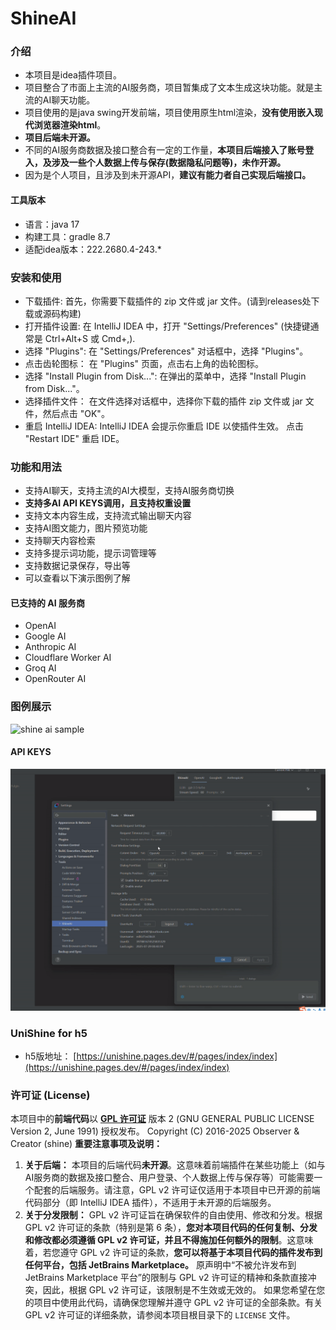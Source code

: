 # ShineAI

### 介绍
- 本项目是idea插件项目。
- 项目整合了市面上主流的AI服务商，项目暂集成了文本生成这块功能。就是主流的AI聊天功能。
- 项目使用的是java swing开发前端，项目使用原生html渲染，<strong>没有使用嵌入现代浏览器渲染html</strong>。
- <strong> 项目后端未开源。</strong>
- 不同的AI服务商数据及接口整合有一定的工作量，<strong>本项目后端接入了账号登入，及涉及一些个人数据上传与保存(数据隐私问题等)，未作开源。</strong>
- 因为是个人项目，且涉及到未开源API，<strong>建议有能力者自己实现后端接口。</strong>

#### 工具版本
- 语言：java 17
- 构建工具：gradle 8.7
- 适配idea版本：222.2680.4-243.*

### 安装和使用
+ 下载插件: 首先，你需要下载插件的 zip 文件或 jar 文件。(请到releases处下载或源码构建)
+ 打开插件设置: 在 IntelliJ IDEA 中，打开 "Settings/Preferences" (快捷键通常是 Ctrl+Alt+S 或 Cmd+,).
+ 选择 "Plugins": 在 "Settings/Preferences" 对话框中，选择 "Plugins"。
+ 点击齿轮图标： 在 "Plugins" 页面，点击右上角的齿轮图标。
+ 选择 "Install Plugin from Disk...": 在弹出的菜单中，选择 "Install Plugin from Disk..."。
+ 选择插件文件： 在文件选择对话框中，选择你下载的插件 zip 文件或 jar 文件，然后点击 "OK"。
+ 重启 IntelliJ IDEA: IntelliJ IDEA 会提示你重启 IDE 以使插件生效。 点击 "Restart IDE" 重启 IDE。

### 功能和用法
+ 支持AI聊天，支持主流的AI大模型，支持AI服务商切换
+ <strong> 支持多AI API KEYS调用，且支持权重设置</strong>
+ 支持文本内容生成，支持流式输出聊天内容
+ 支持AI图文能力，图片预览功能
+ 支持聊天内容检索
+ 支持多提示词功能，提示词管理等
+ 支持数据记录保存，导出等
+ 可以查看以下演示图例了解

#### 已支持的 AI 服务商
+ OpenAI
+ Google AI
+ Anthropic AI
+ Cloudflare Worker AI
+ Groq AI
+ OpenRouter AI

### 图例展示
![shine ai sample](/shine_ai_sample.gif)

#### API KEYS
![shine ai sample2](/shine_ai_sample2.gif)

### UniShine for h5
- h5版地址： [https://unishine.pages.dev/#/pages/index/index](https://unishine.pages.dev/#/pages/index/index)

### 许可证 (License)
本项目中的**前端代码**以 [**GPL 许可证**](LICENSE) 版本 2 (GNU GENERAL PUBLIC LICENSE Version 2, June 1991) 授权发布。
Copyright (C) 2016-2025 Observer & Creator (shine)
**重要注意事项及说明：**
1.  **关于后端：** 本项目的后端代码**未开源**。这意味着前端插件在某些功能上（如与AI服务商的数据及接口整合、用户登录、个人数据上传与保存等）可能需要一个配套的后端服务。请注意，GPL v2 许可证仅适用于本项目中已开源的前端代码部分（即 IntelliJ IDEA 插件），不适用于未开源的后端服务。
2.  **关于分发限制：** GPL v2 许可证旨在确保软件的自由使用、修改和分发。根据 GPL v2 许可证的条款（特别是第 6 条），**您对本项目代码的任何复制、分发和修改都必须遵循 GPL v2 许可证，并且不得施加任何额外的限制**。这意味着，若您遵守 GPL v2 许可证的条款，**您可以将基于本项目代码的插件发布到任何平台，包括 JetBrains Marketplace。** 原声明中“不被允许发布到 JetBrains Marketplace 平台”的限制与 GPL v2 许可证的精神和条款直接冲突，因此，根据 GPL v2 许可证，该限制是不生效或无效的。
如果您希望在您的项目中使用此代码，请确保您理解并遵守 GPL v2 许可证的全部条款。有关 GPL v2 许可证的详细条款，请参阅本项目根目录下的 `LICENSE` 文件。
